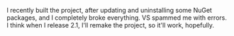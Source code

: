 I recently built the project, after updating and uninstalling some NuGet packages, and I completely broke everything. VS spammed me with errors.
I think when I release 2.1, I'll remake the project, so it'll work, hopefully.
